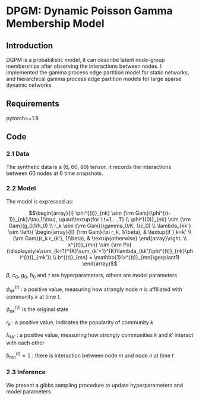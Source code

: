 # DPGM: Dynamic Poisson Gamma Membership Model
## Introduction
DGPM is a probabilistic model, it can describe latent node-group memberships after observing the interactions between nodes.
I implemented the gamma process edge partition model for static networks, and hierarchical gamma process edge partition models for large sparse dynamic networks

## Requirements
pytorch>=1.8

## Code
### 2.1 Data
The synthetic data is a (6, 60, 60) tensor, it records the interactions between 60 nodes at 6 time snapshots.

### 2.2 Model
The model is expressed as:
```math
\begin{array}{l}
\phi^{(t)}_{nk} \sim {\rm Gam}(\phi^{(t-1)}_{nk}/\tau,1/\tau), \quad\textup{for \ t=1,...,T}
\\
\phi^{(0)}_{nk} \sim {\rm Gam}(g_0,1/h_0)
\\
r_k \sim {\rm Gam}(\gamma_0/K, 1/c_0)
\\
\lambda_{kk'} \sim \left\{ \begin{array}{ll} {\rm Gam}(\xi r_k, 1/\beta), & \textup{if } k=k' \\ {\rm Gam}(r_k r_{k'}, 1/\beta), & \textup{otherwise} \end{array}\right.
\\
x^{(t)}_{mn} \sim {\rm Po}(\displaystyle\sum_{k=1}^{K}\sum_{k'=1}^{K}\lambda_{kk'}\phi^{(t)}_{nk}\phi^{(t)}_{mk'})
\\
b^{(t)}_{mn} = \mathbb{1}(x^{(t)}_{mn}\geqslant1)
\end{array}
```

$\beta$, $c_0$, $g_0$, $h_0$ and $\tau$ are hyperparameters, others are model parameters

$\phi^{(t)}_{nk}$ : a positive value, measuring how strongly node $n$ is affiliated with community $k$ at time $t$.

$\phi^{(0)}_{nk}$ is the original state

$r_k$ : a positive value, indicates the popularity of community $k$

$\lambda_{kk'}$ : a positive value, measuring how strongly communities $k$ and $k'$ interact with each other

$b^{(t)}_{mn} = \mathbb{1}$ : there is interaction between node $m$ and node $n$ at time $t$

### 2.3 Inference
We present a gibbs sampling procedure to update hyperparameters and model parameters

